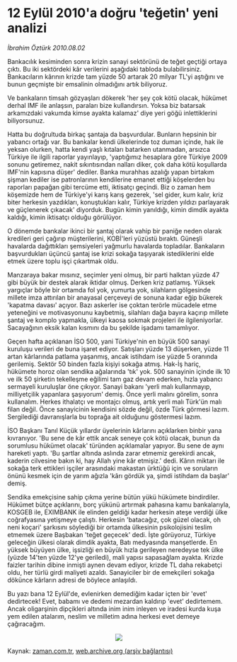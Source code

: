 # 12 Eylül 2010'a doğru 'teğetin' yeni analizi

*İbrahim Öztürk 2010.08.02*

<td class="columnist-detail">
<p>Bankacılık kesiminden sonra krizin sanayi sektörünü de teğet geçtiği ortaya çıktı. Bu iki sektördeki kâr verilerini aşağıdaki tabloda bulabilirsiniz. Bankacıların kârının krizde tam yüzde 50 artarak 20 milyar TL'yi aştığını ve bunun geçmişte bir emsalinin olmadığını artık biliyoruz.</p>
<p>
<div id="haberMetinDiv">
<p>Ve bankaların timsah gözyaşları dökerek 'her şey çok kötü olacak, hükümet derhal IMF ile anlaşsın, paraları bize kullandırsın. Yoksa biz batarsak arkamızdaki vakumda kimse ayakta kalamaz' diye yeri göğü inlettiklerini biliyorsunuz.
<p>Hatta bu doğrultuda birkaç şantaja da başvurdular. Bunların hepsinin bir yabancı ortağı var. Bu bankalar kendi ülkelerinde toz duman içinde, hak ile yeksan olurken, hatta kendi yaşlı kıtaları batarken utanmadan, arsızca Türkiye ile ilgili raporlar yayınlayıp, 'yaptığımız hesaplara göre Türkiye 2009 sonunu getiremez, nakit sıkıntısından nalları diker, çok daha kötü koşullarda IMF'nin kapısına düşer' dediler. Banka murahhas azalığı yapan birtakım şişman kediler ise patronlarının kendilerine emanet ettiği köşelerden bu raporları papağan gibi tercüme etti, iktisatçı geçindi. Biz o zaman hem köşemizde hem de Türkiye'yi karış karış gezerek, 'sel gider, kum kalır, kriz biter herkesin yazdıkları, konuştukları kalır, Türkiye krizden yıldızı parlayarak ve güçlenerek çıkacak' diyorduk. Bugün kimin yanıldığı, kimin dimdik ayakta kaldığı, kimin iktisatçı olduğu görülüyor.
<p>O dönemde bankalar ikinci bir şantaj olarak vahip bir paniğe neden olarak kredileri geri çağırıp müşterilerini, KOBİ'leri yüzüstü bıraktı. Güneşli havalarda dağıttıkları şemsiyeleri yağmurlu havalarda topladılar. Bankaların başvurdukları üçüncü şantaj ise krizi sokağa taşıyarak istediklerini elde etmek üzere toplu işçi çıkartmak oldu.
<p>Manzaraya bakar mısınız, seçimler yeni olmuş, bir parti halktan yüzde 47 gibi büyük bir destek alarak iktidar olmuş. Derken kriz patlamış. Yüksek yargıçlar böyle bir ortamda fol yok, yumurta yok, silahların gölgesinde millete imza attırılan bir anayasal çerçeveyi de sonuna kadar eğip bükerek 'kapatma davası' açıyor. Bazı askerler ise çoktan terörle mücadele etme yeteneğini ve motivasyonunu kaybetmiş, silahları dağa bayıra kaçırıp millete şantaj ve komplo yapmakla, ülkeyi kaosa sokmak projeleri ile ilgileniyorlar. Sacayağının eksik kalan kısmını da bu şekilde işadamı tamamlıyor. 
<p>Geçen hafta açıklanan İSO 500, yani Türkiye'nin en büyük 500 sanayi kuruluşu verileri de buna işaret ediyor. Satışları yüzde 13 düşerken, yüzde 11 artan kârlarında patlama yaşanmış, ancak istihdam ise yüzde 5 oranında gerilemiş. Sektör 50 binden fazla kişiyi sokağa atmış. Hak-İş hariç, hükümete horoz olan sendika ağalarında 'tık' yok. 500 sanayinin içinde ilk 10 ve ilk 50 şirketin tekelleşme eğilimi tam gaz devam ederken, hızla yabancı sermayeli kuruluşlar öne çıkıyor. Sanayi bakanı 'yerli malı kullanmayıp, milliyetçilik yapanlara şaşıyorum' demiş. Önce yerli malını görelim, sonra kullanalım. Herkes ithalatçı ve montajcı olmuş, artık yerli malı Türk'ün malı filan değil. Önce sanayicinin kendisini sözde değil, özde Türk görmesi lazım. Sergilediği davranışlarla bu toprağa ait olduğunu göstermesi lazım.
<p>İSO Başkanı Tanıl Küçük yıllardır üyelerinin kârlarını açıklarken binbir yana kıvranıyor. 'Bu sene de kâr ettik ancak seneye çok kötü olacak, bunun da sorumlusu hükümet olacak' türünden açıklamalar yapıyor. Bu sene de aynı hareketi yaptı. 'Bu şartlar altında aslında zarar etmemiz gerekirdi ancak, kaderin cilvesine bakın ki, hay Allah yine kâr etmişiz.' dedi. Kârın miktarı ile sokağa terk ettikleri işçiler arasındaki makastan ürktüğü için ve soruların önünü kesmek için de yarım ağızla 'kârı gördük ya, şimdi istihdam da başlar' demiş. 
<p>Sendika emekçisine sahip çıkma yerine bütün yükü hükümete bindirdiler. Hükümet bütçe açıklarını, borç yükünü artırmak pahasına kamu bankalarıyla, KOSGEB ile, EXIMBANK ile elinden geldiği kadar herkesin ateşe verdiği ülke coğrafyasına yetişmeye çalıştı. Herkesin 'batacağız, çok güzel olacak, oh neni koçari' şarkısını söylediği bir ortamda ülkesinin psikolojisini teslim etmemek üzere Başbakan 'teğet geçecek' dedi. İşte görüyoruz, Türkiye geleceğin ülkesi olarak dimdik ayakta, Batı medyasında manşetlerde. En yüksek büyüyen ülke, işsizliği en büyük hızla gerileyen neredeyse tek ülke (yüzde 14'ten yüzde 12'ye geriledi), mali yapısı sapasağlam ayakta. Krizde faizler tarihin dibine inmişti aynen devam ediyor, krizde TL daha rekabetçi oldu, her türlü girdi maliyeti azaldı. Sanayiciler bir de emekçileri sokağa dökünce kârların adresi de böylece anlaşıldı.
<p>Bu yazı bana 12 Eylül'de, evlenirken demediğim kadar içten bir 'evet' dedirtecek! Evet, babamı ve dedemi mezardan kaldırıp 'evet' dedirtemem. Ancak oligarşinin dipçikleri altında inim inim inleyen ve iradesi kurda kuşa yem edilen atalarım, neslim ve milletim adına herkesi evet demeye çağıracağım. 
<p>
<p align="center"><img border="0" src="http://web.archive.org/web/20110105052356im_/http://medya.zaman.com.tr/2010/08/02/iso.png"/>
</p></p></p></p></p></p></p></p></p></p></div>
</p>
<a href="http://web.archive.org/web/20110105052356/mailto:i.ozturk@zaman.com.tr">
</a></td>

Kaynak: [zaman.com.tr](http://zaman.com.tr/yazar.do?yazino=1011322), [web.archive.org (arşiv bağlantısı)](http://web.archive.org/web/20110105052356/http://www.zaman.com.tr/yazar.do?yazino=1011322)
